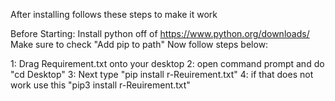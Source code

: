 After installing follows these steps to make it work

Before Starting:
Install python off of https://www.python.org/downloads/
Make sure to check "Add pip to path" 
Now follow steps below:

1: Drag Requirement.txt onto your desktop
2: open command prompt and do "cd Desktop"
3: Next type "pip install r-Reuirement.txt"
4: if that does not work use this "pip3 install r-Reuirement.txt"
